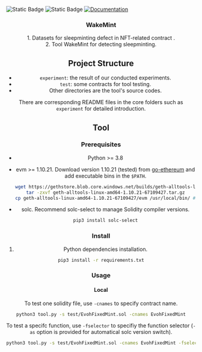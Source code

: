 <p>
  <img alt="Static Badge" src="https://img.shields.io/badge/python-3.8-blue">
  <img alt="Static Badge" src="https://img.shields.io/badge/ubuntu-20.04-yellow">
  <a href="doc url" target="_blank">
    <img alt="Documentation" src="https://img.shields.io/badge/documentation-yes-brightgreen.svg" />
  </a>
</p>




<div align="center">
  <h3 align="center">WakeMint</h3>
  <p align="center">
    1. Datasets for sleepminting defect in NFT-related contract .
    <br/>
    2. Tool WakeMint for detecting sleepminting.
    <br />
  </p>


## Project Structure

- `experiment`: the result of our conducted experiments.
- `test`: some contracts for tool testing.
- Other directories are the tool's source codes.

There are corresponding README files in the core folders such as `experiment` for detailed introduction.



## Tool

### Prerequisites

-   Python >= 3.8
-   evm >= 1.10.21.
    Download version 1.10.21 (tested) from [go-ethereum](https://geth.ethereum.org/downloads) and add executable bins in the `$PATH`.

    ```sh
    wget https://gethstore.blob.core.windows.net/builds/geth-alltools-linux-amd64-1.10.21-67109427.tar.gz
    tar -zxvf geth-alltools-linux-amd64-1.10.21-67109427.tar.gz
    cp geth-alltools-linux-amd64-1.10.21-67109427/evm /usr/local/bin/ #$PATH
    ```

-   solc.
    Recommend solc-select to manage Solidity compiler versions.

    ```sh
    pip3 install solc-select
    ```

### Install

1. Python dependencies installation.

```sh
pip3 install -r requirements.txt
```

### Usage

#### Local

To test one solidity file, use `-cnames` to specify contract name.

```sh
python3 tool.py -s test/EvohFixedMint.sol -cnames EvohFixedMint
```

To test a specifc function, use `-fselector` to specifiy the function selector (`-as` option is provided for automatical solc version switch).

```sh
python3 tool.py -s test/EvohFixedMint.sol -cnames EvohFixedMint -fselector 23b872dd -as
```
